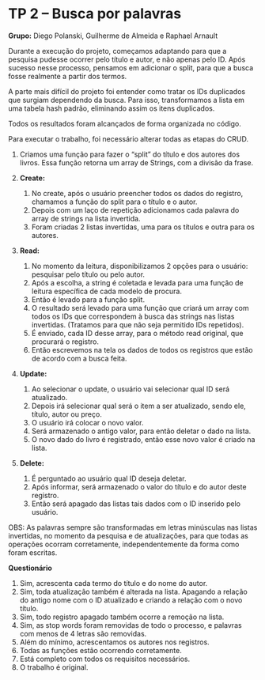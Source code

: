 # TP 2 – Busca por palavras

**Grupo:** Diego Polanski, Guilherme de Almeida e Raphael Arnault 

Durante a execução do projeto, começamos adaptando para que a pesquisa pudesse ocorrer pelo título e autor, e não apenas pelo ID. Após sucesso nesse processo, pensamos em adicionar o split, para que a busca fosse realmente a partir dos termos.

A parte mais difícil do projeto foi entender como tratar os IDs duplicados que surgiam dependendo da busca. Para isso, transformamos a lista em uma tabela hash padrão, eliminando assim os itens duplicados.

Todos os resultados foram alcançados de forma organizada no código.

Para executar o trabalho, foi necessário alterar todas as etapas do CRUD.

1. Criamos uma função para fazer o “split” do título e dos autores dos livros. Essa função retorna um array de Strings, com a divisão da frase.
2. **Create:** 
      1. No create, após o usuário preencher todos os dados do registro, chamamos a função do split para o título e o autor. 
      2. Depois com um laço de repetição adicionamos cada palavra do array de strings na lista invertida.
      3. Foram criadas 2 listas invertidas, uma para os títulos e outra para os autores. 

3. **Read:**
      1. No momento da leitura, disponibilizamos 2 opções para o usuário: pesquisar pelo título ou pelo autor. 
      2. Após a escolha, a string é coletada e levada para uma função de leitura específica de cada modelo de procura. 
      3. Então é levado para a função split.
      4. O resultado será levado para uma função que criará um array com todos os IDs que correspondem à busca das strings nas listas invertidas. (Tratamos para que não seja permitido IDs repetidos).
      5. É enviado, cada ID desse array, para o método read original, que procurará o registro.
      6. Então escrevemos na tela os dados de todos os registros que estão de acordo com a busca feita.

4. **Update:**
      1. Ao selecionar o update, o usuário vai selecionar qual ID será atualizado.
      2. Depois irá selecionar qual será o item a ser atualizado, sendo ele, título, autor ou preço.
      3. O usuário irá colocar o novo valor.
      4. Será armazenado o antigo valor, para então deletar o dado na lista.
      5. O novo dado do livro é registrado, então esse novo valor é criado na lista.

5. **Delete:**
      1. É perguntado ao usuário qual ID deseja deletar.
      2. Após informar, será armazenado o valor do título e do autor deste registro.
      3. Então será apagado das listas tais dados com o ID inserido pelo usuário.

OBS: As palavras sempre são transformadas em letras minúsculas nas listas invertidas, no momento da pesquisa e de atualizações, para que todas as operações ocorram corretamente, independentemente da forma como foram escritas.

**Questionário**

1. Sim, acrescenta cada termo do título e do nome do autor.
2. Sim, toda atualização também é alterada na lista. Apagando a relação do antigo nome com o ID atualizado e criando a relação com o novo título.
3. Sim, todo registro apagado também ocorre a remoção na lista.
4. Sim, as stop words foram removidas de todo o processo, e palavras com menos de 4 letras são removidas.
5. Além do mínimo, acrescentamos os autores nos registros.
6. Todas as funções estão ocorrendo corretamente.
7. Está completo com todos os requisitos necessários.
8. O trabalho é original.
